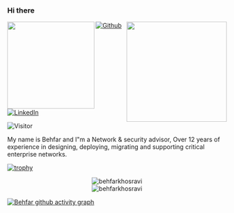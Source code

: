 
### Hi there 

<img align='left' src="https://media.giphy.com/media/hvRJCLFzcasrR4ia7z/giphy.gif" width="200">

<img align='right' src="https://media.giphy.com/media/836HiJc7pgzy8iNXCn/giphy.gif" width="230" />


<p>
<a href="https://github.com/behfarkhosravi" target="_blank"><img alt="Github" src="https://img.shields.io/badge/GitHub-%2312100E.svg?&style=for-the-badge&logo=Github&logoColor=white" /></a> 
<a href="https://www.linkedin.com/in/behfarkhosravi" target="_blank"><img alt="LinkedIn" src="https://img.shields.io/badge/linkedin-%230077B5.svg?&style=for-the-badge&logo=linkedin&logoColor=white" /></a>
</p>

![Visitor](https://visitor-badge.laobi.icu/badge?page_id=behfarkhosravi.behfarkhosravi)

My name is Behfar and I"m a Network & security advisor, Over 12 years of experience in designing, deploying, migrating and supporting critical enterprise networks.



[![trophy](https://github-profile-trophy.vercel.app/?username=behfarkhosravi&rank=-C,-B&no-bg=true&no-frame=true&theme=matrix&row=2&column=3&margin-w=15&margin-h=15)](https://github.com/ryo-ma/github-profile-trophy)

<div align="center">
 <img src="https://github-readme-streak-stats.herokuapp.com/?user=behfarkhosravi&theme=blue-green&hide_border=true" alt="behfarkhosravi" />
</div>

<div align="center">
 <img src="https://github-readme-stats.vercel.app/api?username=behfarkhosravi&theme=blue-green&hide_border=true&count_private=true" alt="behfarkhosravi" />
</div>


[![Behfar github activity graph](https://activity-graph.herokuapp.com/graph?username=behfarkhosravi&theme=chartreuse-dark&hide_border=true)](https://github.com/ashutosh00710/github-readme-activity-graph)

 
